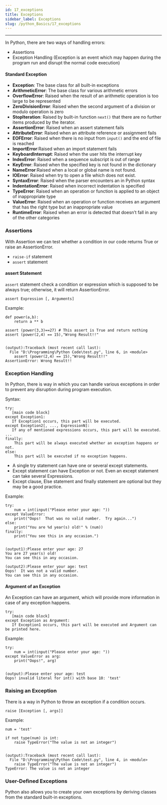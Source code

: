 ```yaml
---
id: 17_exceptions
title: Exceptions
sidebar_label: Exceptions
slug: /python_Basics/17_exceptions
---
```


---


In Python, there are two ways of handling errors:
- Assertions
- Exception Handling (Exception is an event which may happen during the program run and disrupt the normal code execution)

#### Standard Exception

- **Exception**: The base class for all built-in exceptions
- **ArithmeticError**: The base class for various arithmetic errors 	
- **OverflowError**: Raised when the result of an arithmetic operation is too large to be represented
- **ZeroDivisionError**: Raised when the second argument of a division or modulo operation is zero
- **StopIteration**: Raised by built-in function `next()` that there are no further items produced by the iterator.
- **AssertionError**: Raised when an assert statement fails
- **AttributeError**: Raised when an attribute reference or assignment fails
- **EOFError**: Raised when there is no input from `input()` and the end of file is reached
- **ImportError**:Raised when an import statement fails
- **KeyboardInterrupt**: Raised when the user hits the interrupt key
- **IndexError**: Raised when a sequence subscript is out of range
- **KeyError**: Raised when the specified key is not found in the dictionary
- **NameError**:Raised when a local or global name is not found.
- **IOError**: Raised when try to open a file which does not exist.
- **SyntaxError**: Raised when the parser encounters an in Python syntax
- **IndentationError**: Raised when incorrect indentation is specified
- **TypeError**: Raised when an operation or function is applied to an object of inappropriate type
- **ValueError**: Raised when an operation or function receives an argument that has the right type but an inappropriate value
- **RuntimeError**: Raised when an error is detected that doesn’t fall in any of the other categories


### Assertions

With Assertion we can test whether a condition in our code returns True or raise an AssertionError.
- `raise-if` statement
- `assert` statement

#### assert Statement

`assert` statement check a condition or expression which is supposed to be always true; otherwise, it will return AssertionError.

`assert Expression [, Arguments]`

Example:

```
def power(a,b):
    return a ** b

assert (power(3,3)==27) # This assert is True and return nothing
assert (power(2,4) == 15),"Wrong Result!!"


(output):Traceback (most recent call last):
  File "D:\Programming\Python Code\test.py", line 6, in <module>
    assert (power(2,4) == 15),"Wrong Result!!"
AssertionError: Wrong Result!!
```

### Exception Handling

In Python, there is way in which you can handle various exceptions in order to prevent any disruption during program execution.

Syntax:
```
try:
   [main code block]
except Exception1:
   If Exception1 occurs, this part will be executed.
except Exception2[, ..., ExpressionN]:
   If any of mentioned expressions occurs, this part will be executed.
...
finally:
    This part will be always executed whether an exception happens or not.
else:
    This part will be executed if no exception happens.    
```

- A single try statement can have one or several except statements.
- Except statement can have Exception or not. Even an except statement can take several Expressions.
- Except clause, Else statement and finally statement are optional but they may be a good practice.

Example:

```
try:
    num = int(input("Please enter your age: "))
except ValueError:
    print("Oops!  That was no valid number.  Try again...")
else:
    print("You are %d year(s) old!" % (num))
finally:
    print("You see this in any occasion.")


(output1):Please enter your age: 27
You are 27 year(s) old!
You can see this in any occasion.

(output2):Please enter your age: test
Oops!  It was not a valid number.
You can see this in any occasion.
```

#### Argument of an Exception

An Exception can have an argument, which will provide more information in case of any exception happens.

```
try:
   [main code block]
except Exception as Argument:
   If Exception1 occurs, this part will be executed and Argument can be printed here.
```

Example:
```
try:
    num = int(input("Please enter your age: "))
except ValueError as arg:
    print("Oops!", arg)


(output):Please enter your age: test
Oops! invalid literal for int() with base 10: 'test'
```

### Raising an Exception
There is a way in Python to throw an exception  if a condition occurs.

`raise [Exception [, args]]`

Example:
```
num = 'test'

if not type(num) is int:
    raise TypeError("The value is not an integer")


(output):Traceback (most recent call last):
  File "D:\Programming\Python Code\test.py", line 4, in <module>
    raise TypeError("The value is not an integer")
TypeError: The value is not an integer
```

### User-Defined Exceptions

Python also allows you to create your own exceptions by deriving classes from the standard built-in exceptions.
